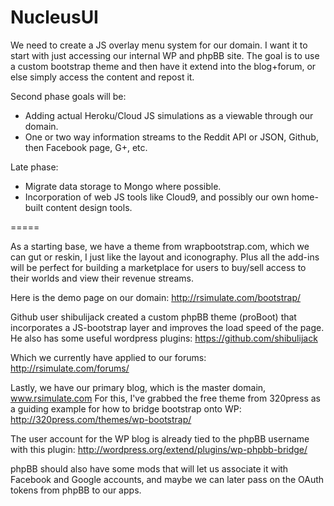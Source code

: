 NucleusUI
=====

We need to create a JS overlay menu system for our domain. I want it to start with just accessing our internal WP and phpBB site. The goal is to use a custom bootstrap theme and then have it extend into the blog+forum, or else simply access the content and repost it.

Second phase goals will be:
* Adding actual Heroku/Cloud JS simulations as a viewable through our domain.
* One or two way information streams to the Reddit API or JSON, Github, then Facebook page, G+, etc.

Late phase:
* Migrate data storage to Mongo where possible.
* Incorporation of web JS tools like Cloud9, and possibly our own home-built content design tools.

=====

As a starting base, we have a theme from wrapbootstrap.com, which we can gut or reskin, I just like the layout and iconography. Plus all the add-ins will be perfect for building a marketplace for users to buy/sell access to their worlds and view their revenue streams.

Here is the demo page on our domain:
http://rsimulate.com/bootstrap/

Github user shibulijack created a custom phpBB theme (proBoot) that incorporates a JS-bootstrap layer and improves the load speed of the page. He also has some useful wordpress plugins:
https://github.com/shibulijack

Which we currently have applied to our forums:
http://rsimulate.com/forums/

Lastly, we have our primary blog, which is the master domain, www.rsimulate.com
For this, I've grabbed the free theme from 320press as a guiding example for how to bridge bootstrap onto WP:
http://320press.com/themes/wp-bootstrap/

The user account for the WP blog is already tied to the phpBB username with this plugin:
http://wordpress.org/extend/plugins/wp-phpbb-bridge/

phpBB should also have some mods that will let us associate it with Facebook and Google accounts, and maybe we can later pass on the OAuth tokens from phpBB to our apps.
